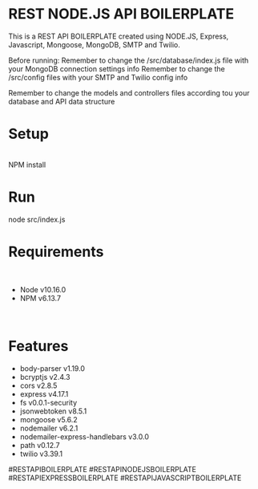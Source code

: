 <h1>REST NODE.JS API BOILERPLATE</h1>

This is a REST API BOILERPLATE created using NODE.JS, Express, Javascript, Mongoose, MongoDB, SMTP and Twilio.

Before running:
Remember to change the /src/database/index.js file with your MongoDB connection settings info
Remember to change the /src/config files with your SMTP and Twilio config info

Remember to change the models and controllers files according tou your database and API data structure

<h1>Setup</h1>
<br>
NPM install
<br>
<h1>Run</h1>
node src/index.js

<h1>Requirements</h1>
<br>
<ul>
  <li>Node v10.16.0</li>
  <li>NPM v6.13.7</li>
</ul>
<br>
<h1>Features</h1>
<ul>
  <li>body-parser v1.19.0</li>
  <li>bcryptjs v2.4.3</li>
  <li>cors v2.8.5</li>
  <li>express v4.17.1</li>
  <li>fs v0.0.1-security</li>
  <li>jsonwebtoken v8.5.1</li>
  <li>mongoose v5.6.2</li>
  <li>nodemailer v6.2.1</li>
  <li>nodemailer-express-handlebars v3.0.0</li>
  <li>path v0.12.7</li>
  <li>twilio v3.39.1</li>
</ul>

#RESTAPIBOILERPLATE
#RESTAPINODEJSBOILERPLATE
#RESTAPIEXPRESSBOILERPLATE
#RESTAPIJAVASCRIPTBOILERPLATE
